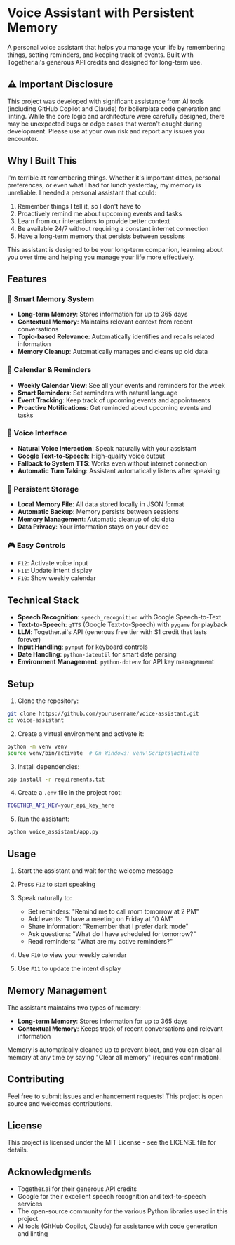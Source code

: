 # Voice Assistant with Persistent Memory

A personal voice assistant that helps you manage your life by remembering things, setting reminders, and keeping track of events. Built with Together.ai's generous API credits and designed for long-term use.

## ⚠️ Important Disclosure

This project was developed with significant assistance from AI tools (including GitHub Copilot and Claude) for boilerplate code generation and linting. While the core logic and architecture were carefully designed, there may be unexpected bugs or edge cases that weren't caught during development. Please use at your own risk and report any issues you encounter.

## Why I Built This

I'm terrible at remembering things. Whether it's important dates, personal preferences, or even what I had for lunch yesterday, my memory is unreliable. I needed a personal assistant that could:

1. Remember things I tell it, so I don't have to
2. Proactively remind me about upcoming events and tasks
3. Learn from our interactions to provide better context
4. Be available 24/7 without requiring a constant internet connection
5. Have a long-term memory that persists between sessions

This assistant is designed to be your long-term companion, learning about you over time and helping you manage your life more effectively.

## Features

### 🧠 Smart Memory System
- **Long-term Memory**: Stores information for up to 365 days
- **Contextual Memory**: Maintains relevant context from recent conversations
- **Topic-based Relevance**: Automatically identifies and recalls related information
- **Memory Cleanup**: Automatically manages and cleans up old data

### 📅 Calendar & Reminders
- **Weekly Calendar View**: See all your events and reminders for the week
- **Smart Reminders**: Set reminders with natural language
- **Event Tracking**: Keep track of upcoming events and appointments
- **Proactive Notifications**: Get reminded about upcoming events and tasks

### 🎯 Voice Interface
- **Natural Voice Interaction**: Speak naturally with your assistant
- **Google Text-to-Speech**: High-quality voice output
- **Fallback to System TTS**: Works even without internet connection
- **Automatic Turn Taking**: Assistant automatically listens after speaking

### 🔄 Persistent Storage
- **Local Memory File**: All data stored locally in JSON format
- **Automatic Backup**: Memory persists between sessions
- **Memory Management**: Automatic cleanup of old data
- **Data Privacy**: Your information stays on your device

### 🎮 Easy Controls
- `F12`: Activate voice input
- `F11`: Update intent display
- `F10`: Show weekly calendar

## Technical Stack

- **Speech Recognition**: `speech_recognition` with Google Speech-to-Text
- **Text-to-Speech**: `gTTS` (Google Text-to-Speech) with `pygame` for playback
- **LLM**: Together.ai's API (generous free tier with $1 credit that lasts forever)
- **Input Handling**: `pynput` for keyboard controls
- **Date Handling**: `python-dateutil` for smart date parsing
- **Environment Management**: `python-dotenv` for API key management

## Setup

1. Clone the repository:
```bash
git clone https://github.com/yourusername/voice-assistant.git
cd voice-assistant
```

2. Create a virtual environment and activate it:
```bash
python -m venv venv
source venv/bin/activate  # On Windows: venv\Scripts\activate
```

3. Install dependencies:
```bash
pip install -r requirements.txt
```

4. Create a `.env` file in the project root:
```bash
TOGETHER_API_KEY=your_api_key_here
```

5. Run the assistant:
```bash
python voice_assistant/app.py
```

## Usage

1. Start the assistant and wait for the welcome message
2. Press `F12` to start speaking
3. Speak naturally to:
   - Set reminders: "Remind me to call mom tomorrow at 2 PM"
   - Add events: "I have a meeting on Friday at 10 AM"
   - Share information: "Remember that I prefer dark mode"
   - Ask questions: "What do I have scheduled for tomorrow?"
   - Read reminders: "What are my active reminders?"

4. Use `F10` to view your weekly calendar
5. Use `F11` to update the intent display

## Memory Management

The assistant maintains two types of memory:
- **Long-term Memory**: Stores information for up to 365 days
- **Contextual Memory**: Keeps track of recent conversations and relevant information

Memory is automatically cleaned up to prevent bloat, and you can clear all memory at any time by saying "Clear all memory" (requires confirmation).

## Contributing

Feel free to submit issues and enhancement requests! This project is open source and welcomes contributions.

## License

This project is licensed under the MIT License - see the LICENSE file for details.

## Acknowledgments

- Together.ai for their generous API credits
- Google for their excellent speech recognition and text-to-speech services
- The open-source community for the various Python libraries used in this project
- AI tools (GitHub Copilot, Claude) for assistance with code generation and linting 